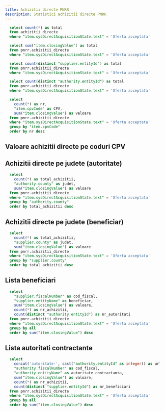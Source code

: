 ```yaml
---
title: Achizitii directe PNRR
description: Statistici achizitii directe PNRR
---
```


```sql achizitii_directe_total
  select count(*) as total 
  from achizitii_directe 
  where "item.sysDirectAcquisitionState.text" = 'Oferta acceptata'
```

```sql achizitii_directe_total_valoare
  select sum("item.closingValue") as total 
  from pnrr.achizitii_directe 
  where "item.sysDirectAcquisitionState.text" = 'Oferta acceptata'
```

```sql achizitii_directe_total_beneficiari
  select count(distinct "supplier.entityId") as total 
  from pnrr.achizitii_directe 
  where "item.sysDirectAcquisitionState.text" = 'Oferta acceptata'
```

```sql achizitii_directe_total_autoritati
  select count(distinct "authority.entityId") as total 
  from pnrr.achizitii_directe 
  where "item.sysDirectAcquisitionState.text" = 'Oferta acceptata'
```

<BigValue 
  data={achizitii_directe_total} 
  value=total
  title="Total achizitii directe"
  fmt="num"
/>

<BigValue 
  data={achizitii_directe_total_valoare} 
  value=total
  title="Valoare totala"
  fmt="num2b"
/>

<BigValue 
  data={achizitii_directe_total_beneficiari} 
  value=total
  title="Total beneficiari"
  fmt="num"
/>

<BigValue 
  data={achizitii_directe_total_autoritati} 
  value=total
  title="Total autoritati"
  fmt="num"
/>

```sql achizitii_directe_by_cpv
  select
    count(*) as nr, 
    "item.cpvCode" as CPV,
    sum("item.closingValue") as valoare
  from pnrr.achizitii_directe
  where "item.sysDirectAcquisitionState.text" = 'Oferta acceptata'
  group by "item.cpvCode"
  order by nr desc
```

## Valoare achizitii directe pe coduri CPV

<DataTable data={achizitii_directe_by_cpv} rowShading=true search=true>
  <Column id="nr" title="Nr" />
  <Column id="CPV" title="CPV" />
  <Column id="valoare" title="Valoare" fmt="num2m" />
</DataTable>

## Achizitii directe pe judete (autoritate)

```sql achizitii_directe_by_judete
  select
    count(*) as total_achizitii, 
    "authority.county" as judet,
    sum("item.closingValue") as valoare
  from pnrr.achizitii_directe
  where "item.sysDirectAcquisitionState.text" = 'Oferta acceptata'
  group by "authority.county"
  order by total_achizitii desc
```

<DataTable data={achizitii_directe_by_judete} rowShading=true search=true>
  <Column id="judet" title="Judet" />
  <Column id="valoare" title="Valoare" fmt="num2m" />
  <Column id="total_achizitii" title="Total achizitii" />
</DataTable>

## Achizitii directe pe judete (beneficiar)

```sql achizitii_directe_by_beneficiar
  select
    count(*) as total_achizitii, 
    "supplier.county" as judet,
    sum("item.closingValue") as valoare
  from pnrr.achizitii_directe
  where "item.sysDirectAcquisitionState.text" = 'Oferta acceptata'
  group by "supplier.county"
  order by total_achizitii desc
```

<DataTable data={achizitii_directe_by_beneficiar} rowShading=true search=true>
  <Column id="judet" title="Judet" />
  <Column id="valoare" title="Valoare" fmt="num2m" />
  <Column id="total_achizitii" title="Total achizitii" />
</DataTable>

<LineBreak/>

## Lista beneficiari

```sql achizitii_directe_beneficiari_valoare_mare
  select
    "supplier.fiscalNumber" as cod_fiscal,
    "supplier.entityName" as beneficiar,
    sum("item.closingValue") as valoare,
    count(*) as nr_achizitii,
    count(distinct "authority.entityId") as nr_autoritati
  from pnrr.achizitii_directe
  where "item.sysDirectAcquisitionState.text" = 'Oferta acceptata'
  group by all
  order by sum("item.closingValue") desc
```

<DataTable data={achizitii_directe_beneficiari_valoare_mare} rowShading=true search=true rows=20>
  <Column id="cod_fiscal" title="Cod fiscal" />
  <Column id="beneficiar" title="Beneficiar" />
  <Column id="valoare" title="Valoare" fmt="num2m" />
  <Column id="nr_achizitii" title="Nr achizitii" />
  <Column id="nr_autoritati" title="Nr autoritati" />
</DataTable>

## Lista autoritati contractante

```sql lista_autoritati
  select
    concat('autoritate-', cast("authority.entityId" as integer)) as url,
    "authority.fiscalNumber" as cod_fiscal,
    "authority.entityName" as autoritate_contractanta,
    sum("item.closingValue") as valoare,
    count(*) as nr_achizitii,
    count(distinct "supplier.entityId") as nr_beneficiari
  from pnrr.achizitii_directe
  where "item.sysDirectAcquisitionState.text" = 'Oferta acceptata'
  group by all
  order by sum("item.closingValue") desc
```

<DataTable data={lista_autoritati} rowShading=true search=true rows=20>
  <Column id="cod_fiscal" title="Cod fiscal" />
  <Column id="url" title="Autoritate contractanta" contentType=link linkLabel=autoritate_contractanta />
  <Column id="valoare" title="Valoare" fmt="num2m" />
  <Column id="nr_achizitii" title="Nr achizitii" />
  <Column id="nr_beneficiari" title="Nr beneficiari" />
</DataTable>
